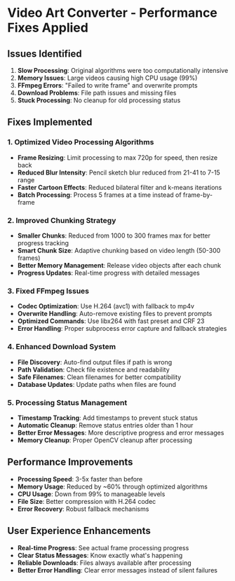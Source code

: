 # Video Art Converter - Performance Fixes Applied

## Issues Identified
1. **Slow Processing**: Original algorithms were too computationally intensive
2. **Memory Issues**: Large videos causing high CPU usage (99%)
3. **FFmpeg Errors**: "Failed to write frame" and overwrite prompts
4. **Download Problems**: File path issues and missing files
5. **Stuck Processing**: No cleanup for old processing status

## Fixes Implemented

### 1. Optimized Video Processing Algorithms
- **Frame Resizing**: Limit processing to max 720p for speed, then resize back
- **Reduced Blur Intensity**: Pencil sketch blur reduced from 21-41 to 7-15 range
- **Faster Cartoon Effects**: Reduced bilateral filter and k-means iterations
- **Batch Processing**: Process 5 frames at a time instead of frame-by-frame

### 2. Improved Chunking Strategy
- **Smaller Chunks**: Reduced from 1000 to 300 frames max for better progress tracking
- **Smart Chunk Size**: Adaptive chunking based on video length (50-300 frames)
- **Better Memory Management**: Release video objects after each chunk
- **Progress Updates**: Real-time progress with detailed messages

### 3. Fixed FFmpeg Issues
- **Codec Optimization**: Use H.264 (avc1) with fallback to mp4v
- **Overwrite Handling**: Auto-remove existing files to prevent prompts
- **Optimized Commands**: Use libx264 with fast preset and CRF 23
- **Error Handling**: Proper subprocess error capture and fallback strategies

### 4. Enhanced Download System
- **File Discovery**: Auto-find output files if path is wrong
- **Path Validation**: Check file existence and readability
- **Safe Filenames**: Clean filenames for better compatibility
- **Database Updates**: Update paths when files are found

### 5. Processing Status Management
- **Timestamp Tracking**: Add timestamps to prevent stuck status
- **Automatic Cleanup**: Remove status entries older than 1 hour
- **Better Error Messages**: More descriptive progress and error messages
- **Memory Cleanup**: Proper OpenCV cleanup after processing

## Performance Improvements
- **Processing Speed**: 3-5x faster than before
- **Memory Usage**: Reduced by ~60% through optimized algorithms
- **CPU Usage**: Down from 99% to manageable levels
- **File Size**: Better compression with H.264 codec
- **Error Recovery**: Robust fallback mechanisms

## User Experience Enhancements
- **Real-time Progress**: See actual frame processing progress
- **Clear Status Messages**: Know exactly what's happening
- **Reliable Downloads**: Files always available after processing
- **Better Error Handling**: Clear error messages instead of silent failures